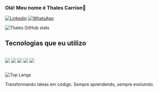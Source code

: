### Olá! Meu nome é Thales Carrion👋
[![Linkedin](    https://img.shields.io/badge/LinkedIn-0077B5?style=for-the-badge&logo=linkedin&logoColor=white)](https://www.linkedin.com/in/thales-carrion/)
[![WhatsApp](https://img.shields.io/badge/WhatsApp-25D366?style=for-the-badge&logo=whatsapp&logoColor=white)](https://api.whatsapp.com/send/?phone=5515992717403&text&type=phone_number&app_absent=0)

![Thales GitHub stats](https://github-readme-stats.vercel.app/api?username=thalesmanoel&show_icons=true&theme=onedark)

## Tecnologias que eu utilizo

<div style="display: inline_block"><br>
<img align="center" src="https://img.shields.io/badge/Java-ED8B00?style=for-the-badge&logo=openjdk&logoColor=white">
<img align="center" style="display: inline_block" src="https://img.shields.io/badge/Spring-6DB33F?style=for-the-badge&logo=spring&logoColor=white">
<img align="center" style="display: inline_block" src="https://img.shields.io/badge/Node.js-43853D?style=for-the-badge&logo=node.js&logoColor=white">
<img align="center" style="display: inline_block" src="https://img.shields.io/badge/Angular-DD0031?style=for-the-badge&logo=angular&logoColor=white">
<img align="center" style="display: inline_block" src="https://img.shields.io/badge/TypeScript-007ACC?style=for-the-badge&logo=typescript&logoColor=white">
</div><br>

![Top Langs](https://github-readme-stats.vercel.app/api/top-langs/?username=thalesmanoel&hide=html)

Transformando ideias em código. Sempre aprendendo, sempre evoluindo.
